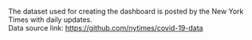 The dataset used for creating the dashboard is posted by the New York Times with daily updates. \
Data source link: https://github.com/nytimes/covid-19-data
